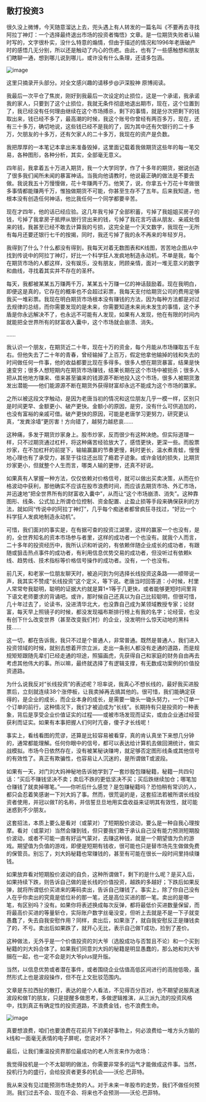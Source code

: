 ## 散打投资3
很久没上微博，今天随意溜达上去，兜头遇上有人转发的一篇名叫《不要再去寻找阿拉丁神灯：一个选择最终退出市场的投资者悔悟》文章。是一位期货失败者认输时写的，文字很朴实，没什么特意的煽情，但由于描述的情况和1996年老唐破产时的感悟几无分别，所以还是触动了内心的伤疤。由此，也有了一些感触想和朋友们瞎聊一通，想到哪儿说到哪儿，或许没有什么条理，还请多包涵。

![image](https://github.com/fengyumozhu/tsf/assets/6201828/299bb122-8642-4963-aa87-436061745586)

这里只摘录开头部分。对全文感兴趣的请移步@沪深股神 原博阅读。

 

我最后一次平仓了焦炭，刚好到我最后一次设定的止损位，这是一个承诺，我承诺我的家人，只要到了这个止损位，我就无条件彻底地退出期市，现在，这个位置到了，我已经没有任何理由继续在这个市场搏杀，剩下的事情，就是分次把剩下的钱取出来，钱已经不多了，最高潮的时候，我这个账号你曾经有两百多万，现在，还有三十多万，确切地说，这些钱已经不是我的了，因为其中还有欠银行的二十多万，欠朋友的十多万，还有欠家人的二十多万，我现在的资产是负数。  

 

我把厚厚的一本笔记本拿出来准备毁掉，这里面记载着我做期货这些年的每一笔交易，各种图形，各种分析，其实，全部毫无意义。  

 

四年前，我拿着五十万进入期货，我一个大学同学，作了十多年的期货，据说创造了很多我们闻所未闻的暴富神话。当我向他请教时，他说最正确的做法是不要去做。我说我五十万慢慢做，花十年赚两千万。他笑了，说，你拿五十万花十年做很多事情都能赚两千万，惟独做期货不可能，你甚至生存不了五年。后来我知道，他根本没有创造任何神话，他比我任何一个同学都要辛苦。

 

现在才四年，他的话已经应验。这几年我亏掉了全部积蓄，亏掉了我姐姐买房子的钱，亏掉了我拿房子抵押从银行贷出来的钱，亏掉了我花言巧语从朋友、亲戚处借来的钱，我甚至已经不敢去计算我的亏损，这完全是一个天文数字，我现在一无所有每月还要还银行七千的按揭，同时，我还亏掉了我的永不再来的年轻岁月。  

 

我得到了什么？什么都没有得到，我每天对着无数图表和K线图，苦苦地企图从中找到传说中的阿拉丁神灯，好比一个科学狂人发疯地制造永动机，不单是我，每个在期货市场的人都这样，没有娱乐，没有朋友，罔顾亲情，面对一堆无意义的数字和曲线，寻找着其实并不存在的圣杯。

 

每天，我都被某某五万赚两千万，某某五十万赚一亿的神话鼓励着。现在我明白，即便这是真的，它存在的概率也不会超过彩票，我每天支付给期货公司的费用足够我买一堆彩票。我现在明白期货市场根本没有赚钱的方法，因为每种方法都是对过去规律的总结，而你需要发现的是未来，你需要知道未来尚未发生的事情，这个矛盾是你永远解决不了，也永远不可能有人发现，如果有人发现，他在有限的时间内就能把全世界所有的财富收入囊中，这个市场就会崩溃、消失。

……

我认识一个朋友，在期货近二十年，现在十万的资金，每个月能从市场赚取五千左右。但他失去了二十年的青春，曾经输掉了上百万，假定他拿他输掉的钱和失去的时间做任何一件事，他的收益都要比现在多得多。很多人想在期货暴富，结果是快速变穷；很多人想短期内在期货市场赚钱，结果长期在这个市场中被扼杀；很多人把从其他地方赚来、借来甚至骗来的钱源源不断地投入这个市场，很多人被期货激发出潜能——他们能源源不断在期货外获得财富却永远不能成为这个市场的赢家。

 

之所以被这段文字触动，是因为老唐当初的情况和这位朋友几乎一模一样，区别只是时间更早、金额更小、破产更快。金额小的原因，是穷，没有什么可供追加的，也没有富裕的亲戚可借。破产更快的原因，可能是老唐学习更努力，研究更认真，“发粪涂墙”更厉害！方向错了，越努力越悲哀……

 

这种痛，多发于期货炒家身上。股市炒家，反而很少有这种决绝。但实际道理一样，只不过期货通过杠杆，将这种痛苦经验放大了，感悟更快，更深一些。而股票炒家，在不加杠杆的前提下，输输赢赢的节奏更慢，耗时更长，温水煮青蛙，慢慢地心理也有了承受力，甚至于往往还出现了瘾君子迹象。或许金钱的损失，比期货炒家更小，但就整个人生而言，哪类人输的更惨，还真不好说。

 

如果真有人掌握一种方法，仅仅依赖对价格信号，就可以做出买卖决策，从而在价格波动中获利，那他确实不应该在股市浪费时间，而应该去期货市场、外汇市场，并迅速地“把全世界所有的财富收入囊中”，从而让“这个市场崩溃、消失”。这种靠图形、线条、公式加上所谓仓位控制、资金配置、止盈止损等手段来确保获利的方法，就如同“传说中的阿拉丁神灯”，几乎每个痴迷者都曾疯狂寻找过，“好比一个科学狂人发疯地制造永动机”。

 

可惜，我们面对的事实是，在有据可查的投资江湖里，这样的赢家一个也没有，是的，全世界知名的资本市场参与者里，这样的成功者一个也没有。就我个人而言，二十多年的投资经历中，我所认识和听说的，有依赖伴随企业成长的成功者，有跟随或狙击热点事件的成功者，有利用信息优势交易的成功者，但没听过有依赖k线、趋势线、技术指标等价格信号操作的成功者。没有，一个也没有。

 

前几天，和老家一位朋友聊天时，被追问到为何选择长线投资这条路——顺带说一声，我其实不赞成“长线投资”这个定义，等下说。老唐当时回答道：小时候，村里人常常夸我聪明，聪明的证据大约就是算1+1等于几更快，或者能够更短时间里背下语文老师要求的背诵吧。或许，那时候自己还真以为自己比较聪明，但很可惜，几十年过去了，论读书，没进清华北大，也没靠自己成为某领域教授专家；论财富，每天早上照镜子的时候，都没发现福布斯排行榜上有我的名字；论经营，也没有创下什么改变世界（甚至改变我们村）的企业，没发明什么惊天动地的黑科技……



这一切，都在告诉我，我只不过是个普通人，非常普通。既然是普通人，我们进入投资领域的时候，就别去想着开宗立派，走出一条别人都没有走通的道路，而是规规矩矩跟随先辈们已经走通的坦途，照猫画虎，先获得自己和家庭的财务自由再去考虑其他伟大的事。所以嘛，最终就选择了有逻辑支撑，有无数成功案例的价值投资道路。

 

为什么说我反对“长线投资”的表述呢？坦率说，我真心不想长线的，最好我买进股票后，立刻就连续38个涨停板，让我卖掉再去搞其他的。很可惜，我们能确定获得的，是企业的成长，而企业本身的成长，是需要一锄头一锄头努力，一个订单一个订单的前行，这种情况下，我们才被迫成为“长线”。长期持有只是投资的一种表象，背后是享受企业价值证实的过程——或被市场发现而证实，或由企业通过经营获利而证实。如果有本事把握人们何时亢奋，傻子才长线呢！

 

事实上，看线看图的荒谬，还算是比较容易被看穿，真的肯认真坐下来想几分钟的，通常都能理解。任何你眼中的信号，都可以表达给计算机去做回溯统计，做实战模拟。市场今日依然存在，没有被某秘诀赚垮，就足够否定图形线条或其他信号的有效性了。真正有欺骗性，也容易让人沉迷的，是所谓做T或波段。

 

如果有一天，对门刘大妈神秘地告诉她学到了一套炒股包赚秘籍，秘籍一共四句话：“买后不赚钱坚决不卖；卖后不跌的更低坚决不买；买后跌继续加仓；哪笔加仓赚钱了就卖掉哪笔。”——你听后什么感觉？是包赚秘籍吗？恐怕稍有常识的人，都只会忍着笑感谢一下刘大妈了事。然而，很荒诞的是，这套招法若被所谓长线投资者使用，并冠以做T的名称，并信誓旦旦地用实盘收益来证明其有效性，就可能迷惑到不少朋友。

 

这套招法，本质上要么是看对（或蒙对）了短期股价波动，要么是一种自我心理按摩。看对（或蒙对）当然会赚到钱，但只要我们敢于承认自己没有能力预测短期股价波动，或者不可能一直有好运气蒙对，去赚这种钱，就是一个期望值为负的游戏。期望值为负值的游戏，即便是短期有钱收，很可能也只是替市场先生做做免费的保管员。别忘了，刘大妈秘籍也常赚钱的，甚至有可能在很长一段时间里持续赚钱。

 

如果放弃看对短期股价波动的自负，这种所谓做T，剩下的是什么呢？是买入后，如果持续下跌，则告诉自己做的是长线的价值投资，越跌的多越好；下跌后如果反弹，就将所谓低价买进来的筹码卖出，告诉自己赚钱了。事实上，除了你自己没有人在乎你卖出的究竟是低位补的那一笔，还是高位买进的那一笔。卖出的是哪一笔，有区别吗？没有。如果你将表述换成每次反弹，都将最低价买进数量保留，而将最高价买进的等量斩仓，实际账户数字丝毫没变，但听上去就是不是一下子就变愚蠢了，失去自我安慰作用？同样，卖出后，如果涨了，就自我安慰反正是赚钱卖了的，不亏。卖出后如果跌了，就开心无比，表示自己做T成功，捡到了差价。

 

这种做法，无外乎是一个价值投资的刘大爷（选股成功与否暂且不论）和一个买到秘籍的刘大妈合体了。如果我们同意刘大妈的秘籍是明显愚蠢的，那么她和刘大爷捆在一起，也一定不会是刘大爷plus提升版。

 

当然，以信息优势或者潜在事件，或者围绕企业估值高低区间进行的高抛低吸，虽然形式上也是波段操作，但不在上文批驳范围内。

 

文章是东拉西扯的散打，表达的是个人看法，不见得百分百对，也不期望说服真迷波段和做T的朋友，只是提醒多做思考，多做逻辑推演，从三派九流的投资风格中，找到真正有确定性的投资道路，不浪费金钱，也不浪费生命。

![image](https://github.com/fengyumozhu/tsf/assets/6201828/9e99b9d5-62c1-4cb9-81fb-b752d702fc49)

真要想浪费，咱们也要浪费在花前月下的美好事物上，何必浪费给一堆方头方脑的k线和一面毫无表情的电子屏呢，您说对不？



最后，让我们重温投资界那位最成功的老人所言来作为收场：

我觉得投机是一个不太聪明的做法，你需要非常多的运气才能做成这件事。当然，投机行为的盛行，会给投资者更多的机会——沃伦.巴菲特。



我从来没有见过能预测市场走势的人。对于未来一年股市的走势，我们不做任何预测。我们过去不会、现在不会、将来也不会预测——沃伦.巴菲特。
